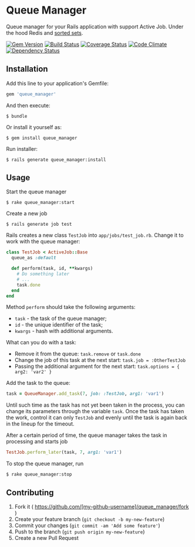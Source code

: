 # Queue Manager

Queue manager for your Rails application with support Active Job. Under the hood Redis and [sorted sets](http://redis.io/topics/data-types#sorted-sets). 

[![Gem Version](https://badge.fury.io/rb/queue_manager.svg)](http://badge.fury.io/rb/queue_manager)
[![Build Status](https://travis-ci.org/mgrachev/queue_manager.svg?branch=master)](https://travis-ci.org/mgrachev/queue_manager)
[![Coverage Status](https://coveralls.io/repos/mgrachev/queue_manager/badge.svg?branch=master&service=github)](https://coveralls.io/github/mgrachev/queue_manager?branch=master)
[![Code Climate](https://codeclimate.com/github/mgrachev/queue_manager/badges/gpa.svg)](https://codeclimate.com/github/mgrachev/queue_manager)
[![Dependency Status](https://gemnasium.com/mgrachev/queue_manager.svg)](https://gemnasium.com/mgrachev/queue_manager)

## Installation

Add this line to your application's Gemfile:

```ruby
gem 'queue_manager'
```

And then execute:

    $ bundle

Or install it yourself as:

    $ gem install queue_manager

Run installer:

    $ rails generate queue_manager:install

## Usage

Start the queue manager

    $ rake queue_manager:start

Create a new job

    $ rails generate job test


Rails creates a new class `TestJob` into `app/jobs/test_job.rb`.
Change it to work with the queue manager: 

```ruby
class TestJob < ActiveJob::Base
  queue_as :default

  def perform(task, id, **kwargs)
    # Do something later
    # ...
    task.done
  end
end
```

Method `perform` should take the following arguments:

* `task` - the task of the queue manager;
* `id` - the unique identifier of the task;
* `kwargs` - hash with additional arguments.

What can you do with a task:

* Remove it from the queue: `task.remove` or `task.done`
* Change the job of this task at the next start: `task.job = :OtherTestJob`
* Passing the additional argument for the next start: `task.options = { arg2: 'var2' }`

Add the task to the queue:

```ruby
task = QueueManager.add_task(7, job: :TestJob, arg1: 'var1')
```

Until such time as the task has not yet been taken in the process, you can change its parameters through the variable `task`.
Once the task has taken the work, control it can only `TestJob` and evenly until the task is again back in the lineup for the timeout.

After a certain period of time, the queue manager takes the task in processing and starts job

```ruby
TestJob.perform_later(task, 7, arg1: 'var1')
```

To stop the queue manager, run

    $ rake queue_manager:stop

## Contributing

1. Fork it ( https://github.com/[my-github-username]/queue_manager/fork )
2. Create your feature branch (`git checkout -b my-new-feature`)
3. Commit your changes (`git commit -am 'Add some feature'`)
4. Push to the branch (`git push origin my-new-feature`)
5. Create a new Pull Request
